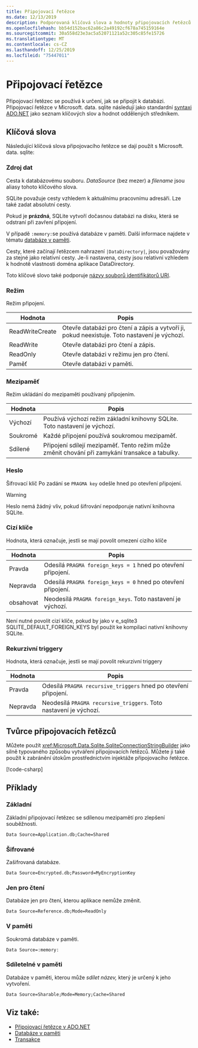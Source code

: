 ```yaml
---
title: Připojovací řetězce
ms.date: 12/13/2019
description: Podporovaná klíčová slova a hodnoty připojovacích řetězců.
ms.openlocfilehash: bb54d152bac62a86c2a49192cf678a745159164e
ms.sourcegitcommit: 30a558d23e3ac5a52071121a52c305c85fe15726
ms.translationtype: MT
ms.contentlocale: cs-CZ
ms.lasthandoff: 12/25/2019
ms.locfileid: "75447011"
---
```

# <a name="connection-strings"></a>Připojovací řetězce

Připojovací řetězec se používá k určení, jak se připojit k databázi. Připojovací řetězce v Microsoft. data. sqlite následují jako standardní [syntaxi ADO.NET](../../../framework/data/adonet/connection-strings.md) jako seznam klíčových slov a hodnot oddělených středníkem.

## <a name="keywords"></a>Klíčová slova

Následující klíčová slova připojovacího řetězce se dají použít s Microsoft. data. sqlite:

### <a name="data-source"></a>Zdroj dat

Cesta k databázovému souboru. *DataSource* (bez mezer) a *filename* jsou aliasy tohoto klíčového slova.

SQLite považuje cesty vzhledem k aktuálnímu pracovnímu adresáři. Lze také zadat absolutní cesty.

Pokud je **prázdná**, SQLite vytvoří dočasnou databázi na disku, která se odstraní při zavření připojení.

V případě `:memory:`se používá databáze v paměti. Další informace najdete v tématu [databáze v paměti](in-memory-databases.md).

Cesty, které začínají řetězcem nahrazení `|DataDirectory|`, jsou považovány za stejné jako relativní cesty. Je-li nastavena, cesty jsou relativní vzhledem k hodnotě vlastnosti doména aplikace DataDirectory.

Toto klíčové slovo také podporuje [názvy souborů identifikátorů URI](https://www.sqlite.org/uri.html).

### <a name="mode"></a>Režim

Režim připojení.

| Hodnota           | Popis                                                                                        |
| --------------- | -------------------------------------------------------------------------------------------------- |
| ReadWriteCreate | Otevře databázi pro čtení a zápis a vytvoří ji, pokud neexistuje. Toto nastavení je výchozí. |
| ReadWrite       | Otevře databázi pro čtení a zápis.                                                        |
| ReadOnly        | Otevře databázi v režimu jen pro čtení.                                                              |
| Paměť          | Otevře databázi v paměti.                                                                       |

### <a name="cache"></a>Mezipaměť

Režim ukládání do mezipaměti používaný připojením.

| Hodnota   | Popis                                                                                    |
| ------- | ---------------------------------------------------------------------------------------------- |
| Výchozí | Používá výchozí režim základní knihovny SQLite. Toto nastavení je výchozí.                   |
| Soukromé | Každé připojení používá soukromou mezipaměť.                                                          |
| Sdílené  | Připojení sdílejí mezipaměť. Tento režim může změnit chování při zamykání transakce a tabulky. |

### <a name="password"></a>Heslo

Šifrovací klíč Po zadání se `PRAGMA key` odešle hned po otevření připojení.

> [!WARNING]
> Heslo nemá žádný vliv, pokud šifrování nepodporuje nativní knihovna SQLite.

### <a name="foreign-keys"></a>Cizí klíče

Hodnota, která označuje, jestli se mají povolit omezení cizího klíče

| Hodnota   | Popis
| ------- | --- |
| Pravda    | Odesílá `PRAGMA foreign_keys = 1` hned po otevření připojení.
| Nepravda   | Odesílá `PRAGMA foreign_keys = 0` hned po otevření připojení.
| obsahovat | Neodesílá `PRAGMA foreign_keys`. Toto nastavení je výchozí. |

Není nutné povolit cizí klíče, pokud by jako v e_sqlite3 SQLITE_DEFAULT_FOREIGN_KEYS byl použit ke kompilaci nativní knihovny SQLite.

### <a name="recursive-triggers"></a>Rekurzivní triggery

Hodnota, která označuje, jestli se mají povolit rekurzivní triggery

| Hodnota | Popis                                                                 |
| ----- | --------------------------------------------------------------------------- |
| Pravda  | Odesílá `PRAGMA recursive_triggers` hned po otevření připojení. |
| Nepravda | Neodesílá `PRAGMA recursive_triggers`. Toto nastavení je výchozí.              |

## <a name="connection-string-builder"></a>Tvůrce připojovacích řetězců

Můžete použít <xref:Microsoft.Data.Sqlite.SqliteConnectionStringBuilder> jako silně typovaného způsobu vytváření připojovacích řetězců. Můžete ji také použít k zabránění útokům prostřednictvím injektáže připojovacího řetězce.

[!code-csharp[](../../../../samples/snippets/standard/data/sqlite/EncryptionSample/Program.cs?name=snippet_ConnectionStringBuilder)]

## <a name="examples"></a>Příklady

### <a name="basic"></a>Základní

Základní připojovací řetězec se sdílenou mezipamětí pro zlepšení souběžnosti.

```ConnectionString
Data Source=Application.db;Cache=Shared
```

### <a name="encrypted"></a>Šifrované

Zašifrovaná databáze.

```ConnectionString
Data Source=Encrypted.db;Password=MyEncryptionKey
```

### <a name="read-only"></a>Jen pro čtení

Databáze jen pro čtení, kterou aplikace nemůže změnit.

```ConnectionString
Data Source=Reference.db;Mode=ReadOnly
```

### <a name="in-memory"></a>V paměti

Soukromá databáze v paměti.

```ConnectionString
Data Source=:memory:
```

### <a name="sharable-in-memory"></a>Sdíletelné v paměti

Databáze v paměti, kterou může *sdílet název,* který je určený k jeho vytvoření.

```ConnectionString
Data Source=Sharable;Mode=Memory;Cache=Shared
```

## <a name="see-also"></a>Viz také:

* [Připojovací řetězce v ADO.NET](../../../framework/data/adonet/connection-strings.md)
* [Databáze v paměti](in-memory-databases.md)
* [Transakce](transactions.md)
